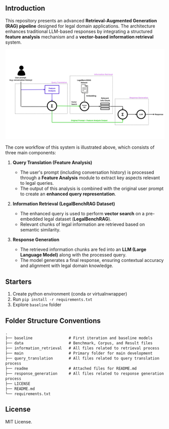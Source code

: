 ## Introduction
This repository presents an advanced **Retrieval-Augmented Generation (RAG) pipeline** designed for legal domain applications. The architecture enhances traditional LLM-based responses by integrating a structured **feature analysis** mechanism and a **vector-based information retrieval** system. 

![main_diagram](./readme/main_diagram.png)

The core workflow of this system is illustrated above, which consists of three main components:

1. **Query Translation (Feature Analysis)**  
   - The user's prompt (including conversation history) is processed through a **Feature Analysis** module to extract key aspects relevant to legal queries.
   - The output of this analysis is combined with the original user prompt to create an **enhanced query representation**.

2. **Information Retrieval (LegalBenchRAG Dataset)**  
   - The enhanced query is used to perform **vector search** on a pre-embedded legal dataset (**LegalBenchRAG**).
   - Relevant chunks of legal information are retrieved based on semantic similarity.

3. **Response Generation**  
   - The retrieved information chunks are fed into an **LLM (Large Language Model)** along with the processed query.
   - The model generates a final response, ensuring contextual accuracy and alignment with legal domain knowledge.

## Starters
1. Create python environment (conda or virtualnwrapper)
2. Run `pip install -r requirements.txt`
3. Explore `baseline` folder

## Folder Structure Conventions

    .
    ├── baseline                # First iteration and baseline models
    ├── data                    # Benchmark, Corpus, and Result files
    ├── information_retrieval   # All files related to retrieval process
    ├── main                    # Primary folder for main development
    ├── query_translation       # All files related to query translation process
    ├── readme                  # Attached files for README.md
    ├── response_generation     # All files related to response generation process
    ├── LICENSE
    ├── README.md 
    └── requirements.txt

## License
MIT License.